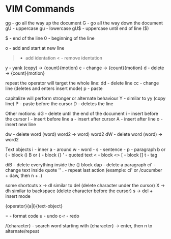 # VIM Commands

gg - go all the way up the document
G - go all the way down the document
gU - uppercase
gu - lowercase
gU$ - uppercase until end of line ($)

$ - end of the line
0 - beginning of the line

o - add and start at new line
> - add identation
< - remove identation

y - yank (copy) -> {count}{motion}
c - change -> {count}{motion}
d - delete -> {count}{motion}

repeat the operator will target the whole line:
dd - delete line
cc - change line (deletes and enters insert mode)
p - paste

capitalize will perform stronger or alternate behaviour
Y - similar to yy (copy line)
P - paste before the cursor
D - deletes the line

Other motions:
dG - delete until the end of the document
i - insert before the cursor
I - insert before line
a - insert after cursor
A - insert after line
o - insert new line

dw - delete word (word) word2 -> word) word2
dW - delete word (word) -> word2

Text objects
i - inner
a - around
w - word - s - sentence - p - paragraph
b or ( - block ()
B or { - block {}
' - quoted text
< - block <>
[ - block []
t - tag

diB - delete everything inside the {} block
dap - delete a paragraph
ci' - change text inside quote ''
. - repeat last action (example: ci' or /cucumber + daw, then n + .)

some shortcuts
x -> dl similar to del (delete character under the cursor)
X -> dh similar to backspace (delete character before the cursor)
s -> del + insert mode


{operator}{a|i}{text-object}


= - format code
u - undo
c-r - redo

/{character} - search word starting with {character} -> enter, then n to alternate/repeat

